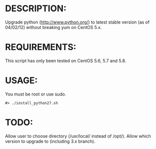 # DESCRIPTION:

Upgrade python (http://www.python.org/) to latest stable version (as of 04/02/12) without breaking yum on CentOS 5.x.

# REQUIREMENTS:

This script has only been tested on CentOS 5.6, 5.7 and 5.8.

# USAGE:

You must be root or use sudo.

	#> ./install_python27.sh

# TODO:

Allow user to choose directory (/usr/local/ instead of /opt/).
Allow which version to upgrade to (including 3.x branch).